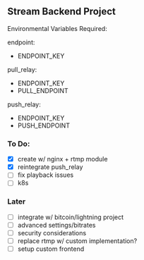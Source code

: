 ## Stream Backend Project

Environmental Variables Required:

endpoint:
- ENDPOINT_KEY

pull_relay:
- ENDPOINT_KEY
- PULL_ENDPOINT

push_relay:
- ENDPOINT_KEY
- PUSH_ENDPOINT

### To Do:
- [x] create w/ nginx + rtmp module
- [x] reintegrate push_relay
- [ ] fix playback issues
- [ ] k8s

### Later
- [ ] integrate w/ bitcoin/lightning project
- [ ] advanced settings/bitrates
- [ ] security considerations
- [ ] replace rtmp w/ custom implementation?
- [ ] setup custom frontend